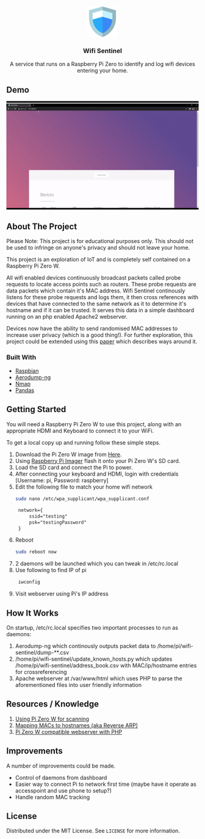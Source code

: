 <!-- PROJECT SHIELDS -->
<!--
*** I'm using markdown "reference style" links for readability.
*** Reference links are enclosed in brackets [ ] instead of parentheses ( ).
*** See the bottom of this document for the declaration of the reference variables
*** for contributors-url, forks-url, etc. This is an optional, concise syntax you may use.
*** https://www.markdownguide.org/basic-syntax/#reference-style-links
-->

<!-- PROJECT LOGO -->
<br />
<p align="center">
  <a href="https://github.com/caelan-a/wifi-sentinel">
    <img src="html/images/security.svg" alt="Logo" width="80" height="80">
  </a>

  <h3 align="center">Wifi Sentinel</h3>

  <p align="center">
    A service that runs on a Raspberry Pi Zero to identify and log wifi devices entering your home.
    <br />
  </p>
</p>

<!-- ABOUT THE PROJECT -->
## Demo

![](demo.gif)
## About The Project
Please Note: This project is for educational purposes only. This should not be used to infringe on anyone's privacy and should not leave your home. 

This project is an exploration of IoT and is completely self contained on a Raspberry Pi Zero W.

All wifi enabled devices continuously broadcast packets called probe requests to locate access points such as routers.
These probe requests are data packets which contain it's MAC address. Wifi Sentinel continously listens for these probe requests and logs them, it then cross references with devices that have connected to the same network as it to determine it's hostname and if it can be trusted. It serves this data in a simple dashboard running on an php enabled Apache2 webserver. 

Devices now have the ability to send randomised MAC addresses to increase user privacy (which is a good thing!). For further exploration, this project could be extended using this [paper](https://arxiv.org/abs/1703.02874v1) which describes ways around it.
### Built With

* [Raspbian](https://www.aircrack-ng.org/doku.php?id=airodump-ng)
* [Aerodump-ng](https://www.aircrack-ng.org/doku.php?id=airodump-ng)
* [Nmap](https://nmap.org/)
* [Pandas](https://pandas.pydata.org/)

<!-- GETTING STARTED -->
## Getting Started

You will need a Raspberry Pi Zero W to use this project, along with an appropriate HDMI and Keyboard to connect it to your WiFi.

To get a local copy up and running follow these simple steps.

1. Download the Pi Zero W image from [Here](https://drive.google.com/file/d/1mrqmFwpzZbYNekKgEHhS3eVV6pR8ofCn/view?usp=sharing).
2. Using [Raspberry Pi Imager](https://www.raspberrypi.org/software/) flash it onto your Pi Zero W's SD card.
3. Load the SD card and connect the Pi to power.
4. After connecting your keyboard and HDMI, login with credentials [Username: pi, Password: raspberry]
5. Edit the following file to match your home wifi network
   ```sh
   sudo nano /etc/wpa_supplicant/wpa_supplicant.conf
   ```
   ```
    network={
        ssid="testing"
        psk="testingPassword"
    }
   ```
6. Reboot
   ```sh
   sudo reboot now
   ```
7. 2 daemons will be launched which you can tweak in /etc/rc.local
8. Use following to find IP of pi
   ```sh
    iwconfig
   ```
9. Visit webserver using Pi's IP address

## How It Works
On startup, /etc/rc.local specifies two important processes to run as daemons:
1. Aerodump-ng which continously outputs packet data to /home/pi/wifi-sentinel/dump-**.csv
2. /home/pi/wifi-sentinel/update_known_hosts.py which updates /home/pi/wifi-sentinel/address_book.csv with MAC/ip/hostname entries for crossreferencing
3. Apache webserver at /var/www/html which uses PHP to parse the aforementioned files into user friendly information
## Resources / Knowledge
1. [Using Pi Zero W for scanning](https://medium.com/swlh/scanning-for-mobile-devices-through-wi-fi-using-pi-zero-w-8099be08cc1e)
2. [Mapping MACs to hostnames (aka Reverse ARP)](https://itsfoss.com/how-to-find-what-devices-are-connected-to-network-in-ubuntu/)
3. [Pi Zero W compatible webserver with PHP](http://www.heidislab.com/tutorials/installing-php-7-1-on-raspbian-stretch-raspberry-pi-zero-w)
## Improvements
A number of improvements could be made.
* Control of daemons from dashboard
* Easier way to connect Pi to network first time (maybe have it operate as accesspoint and use phone to setup?)
* Handle random MAC tracking

<!-- LICENSE -->
## License

Distributed under the MIT License. See `LICENSE` for more information.
